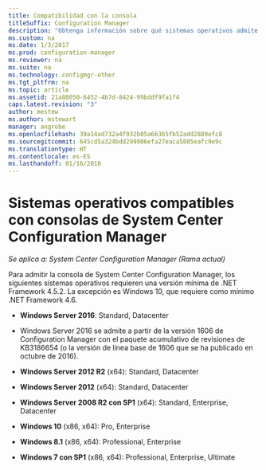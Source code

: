 ```yaml
---
title: Compatibilidad con la consola
titleSuffix: Configuration Manager
description: "Obtenga información sobre qué sistemas operativos admite una consola de System Center Configuration Manager."
ms.custom: na
ms.date: 1/3/2017
ms.prod: configuration-manager
ms.reviewer: na
ms.suite: na
ms.technology: configmgr-other
ms.tgt_pltfrm: na
ms.topic: article
ms.assetid: 21a80050-6452-4b7d-8424-99bddf9fa1f4
caps.latest.revision: "3"
author: mestew
ms.author: mstewart
manager: angrobe
ms.openlocfilehash: 39a14ad732a4f932b05a66365fb52add2889efc8
ms.sourcegitcommit: 645cd5a324bdd299906efa27eaca5885eafc9e9c
ms.translationtype: HT
ms.contentlocale: es-ES
ms.lasthandoff: 01/16/2018
---
```

# <a name="supported-operating-systems-for-system-center-configuration-manager-consoles"></a>Sistemas operativos compatibles con consolas de System Center Configuration Manager

*Se aplica a: System Center Configuration Manager (Rama actual)*


 Para admitir la consola de System Center Configuration Manager, los siguientes sistemas operativos requieren una versión mínima de .NET Framework 4.5.2. La excepción es Windows 10, que requiere como mínimo .NET Framework 4.6.  

-   **Windows Server 2016**: Standard, Datacenter  
  - Windows Server 2016 se admite a partir de la versión 1606 de Configuration Manager con el paquete acumulativo de revisiones de KB3186654 (o la versión de línea base de 1606 que se ha publicado en octubre de 2016).  


-   **Windows Server 2012 R2** (x64): Standard, Datacenter  

-   **Windows Server 2012** (x64): Standard, Datacenter  

-   **Windows Server 2008 R2 con SP1** (x64): Standard, Enterprise, Datacenter  

-   **Windows 10** (x86, x64): Pro, Enterprise  

-   **Windows 8.1** (x86, x64): Professional, Enterprise  

<!---   **Windows 8** (x86, x64): Professional, Enterprise  -removed Jan 12,2018 sms505863-->

-   **Windows 7 con SP1** (x86, x64): Professional, Enterprise, Ultimate  
